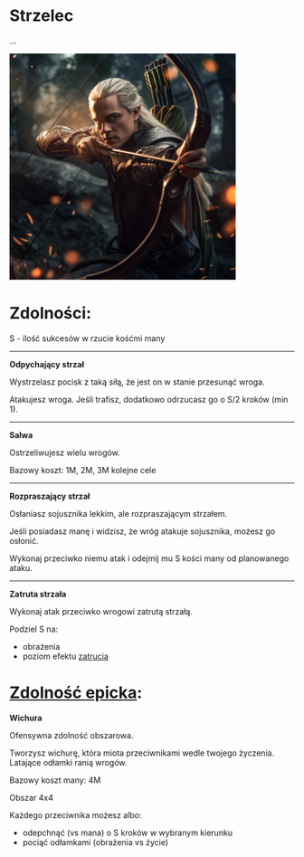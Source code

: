 # Strzelec

...

<img src="imgs/strzelec.png" width="400">

# Zdolności:

S - ilość sukcesów w rzucie kośćmi many

___

**Odpychający strzał**

Wystrzelasz pocisk z taką siłą, że jest on w stanie przesunąć wroga.

Atakujesz wroga. Jeśli trafisz, dodatkowo odrzucasz go o S/2 kroków (min 1).
___
**Salwa**

Ostrzeliwujesz wielu wrogów.

Bazowy koszt: 1M, 2M, 3M kolejne cele
___
**Rozpraszający strzał**

Osłaniasz sojusznika lekkim, ale rozpraszającym strzałem.

Jeśli posiadasz manę i widzisz, że wróg atakuje sojusznika, możesz go osłonić. 

Wykonaj przeciwko niemu atak i odejmij mu S kości many od planowanego ataku.
___
**Zatruta strzała**

Wykonaj atak przeciwko wrogowi zatrutą strzałą. 

Podziel S na:
* obrażenia
* poziom efektu [zatrucia](/docs/efekty/zatrucie.md)

# [Zdolność epicka](/docs/zdolnosc-epicka.md):

**Wichura**

Ofensywna zdolność obszarowa.

Tworzysz wichurę, która miota przeciwnikami wedle twojego życzenia.\
Latające odłamki ranią wrogów.

Bazowy koszt many: 4M

Obszar 4x4

Każdego przeciwnika możesz albo:
* odepchnąć (vs mana) o S kroków w wybranym kierunku
* pociąć odłamkami (obrażenia vs życie)
